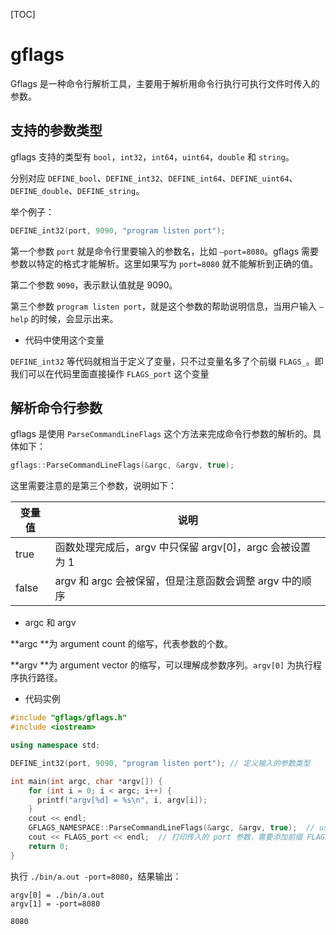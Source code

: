 [TOC]

# gflags

Gflags 是一种命令行解析工具，主要用于解析用命令行执行可执行文件时传入的参数。

## 支持的参数类型

gflags 支持的类型有 `bool`，`int32`，`int64`，`uint64`，`double` 和 `string`。

分别对应 `DEFINE_bool`、`DEFINE_int32`、`DEFINE_int64`、`DEFINE_uint64`、`DEFINE_double`、`DEFINE_string`。

举个例子：

```c++
DEFINE_int32(port, 9090, "program listen port");
```

第一个参数 `port` 就是命令行里要输入的参数名，比如 `–port=8080`。gflags 需要参数以特定的格式才能解析。这里如果写为 `port=8080` 就不能解析到正确的值。

第二个参数 `9090`，表示默认值就是 9090。

第三个参数 `program listen port`，就是这个参数的帮助说明信息，当用户输入 `–help` 的时候，会显示出来。

- 代码中使用这个变量

`DEFINE_int32` 等代码就相当于定义了变量，只不过变量名多了个前缀 `FLAGS_`。即我们可以在代码里面直接操作 `FLAGS_port` 这个变量

## 解析命令行参数

gflags 是使用 `ParseCommandLineFlags` 这个方法来完成命令行参数的解析的。具体如下：

```c++
gflags::ParseCommandLineFlags(&argc, &argv, true);
```

这里需要注意的是第三个参数，说明如下：

| 变量值 | 说明                                                     |
| ------ | -------------------------------------------------------- |
| true   | 函数处理完成后，argv 中只保留 argv[0]，argc 会被设置为 1 |
| false  | argv 和 argc 会被保留，但是注意函数会调整 argv 中的顺序  |

- argc 和 argv

**argc **为 argument count  的缩写，代表参数的个数。

**argv **为 argument vector 的缩写，可以理解成参数序列。`argv[0]` 为执行程序执行路径。

- 代码实例

```C++
#include "gflags/gflags.h"
#include <iostream>

using namespace std;

DEFINE_int32(port, 9090, "program listen port"); // 定义输入的参数类型

int main(int argc, char *argv[]) {
    for (int i = 0; i < argc; i++) {
      printf("argv[%d] = %s\n", i, argv[i]);
    }
    cout << endl;
    GFLAGS_NAMESPACE::ParseCommandLineFlags(&argc, &argv, true);  // use of gflags
    cout << FLAGS_port << endl;  // 打印传入的 port 参数，需要添加前缀 FLAGS_
    return 0;
}
```

执行 `./bin/a.out -port=8080`，结果输出：

```
argv[0] = ./bin/a.out
argv[1] = -port=8080

8080
```


